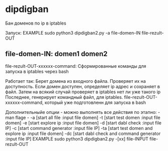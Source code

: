 # dipdigban
Бан доменов по ip в iptables

Запуск:
EXAMPLE sudo python3 dipdigban2.py -a file-domen-IN file-rezult-OUT

file-domen-IN:
domen1
domen2
-------------

file-rezult-OUT-xxxxxx-command:
Сформированные команды для запуска в iptables через bash

Работает так:
Берет домена из входного файла.
Проверяет их на доступность.
Если домен доступен, определяет ip адрес и сохраняет в файл.
Затем на всякий случай проверяет в iptables нет ли уже такого ip
Последнее, генерирует командный файл, для iptables. file-rezult-OUT-xxxxxx-command, который уже подготовленн для запуска в bash

Дополнительныйе опции - можно выполнять все действия по этапно:
        - man flage - 
        -a [start all file :input file domen]
        -t [start test domen :input file domen]
        -e [start explore ip :input file domen]
        -d [start dabl check :input file IP]
        -c [start command generator :input file IP]
        -ta [start test domen and explore ip :input file domen]
        -dc [start dabl check and command generator :input file IP]
        EXAMPLE sudo python3 dipdigban2.py -[xx] file-INPUT file-rezult-OUT
